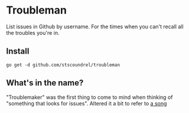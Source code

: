# Troubleman

List issues in Github by username. For the times when you can't recall all the troubles you're in.

## Install

`go get -d github.com/stscoundrel/troubleman`

## What's in the name?

"Troublemaker" was the first thing to come to mind when thinking of "something that looks for issues". Altered it a bit to refer to [a song](https://www.youtube.com/watch?v=3OC2aPCuzjo)

